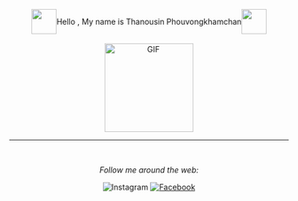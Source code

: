 <div align="center">
  
  <div style="display: flex;justify-content: center;align-items: center;"><img width="45px" src="https://media.tenor.com/images/3b388fe03da271d2674faf85eb7c3fcd/tenor.gif" />     Hello , My name is Thanousin Phouvongkhamchan     <img width="45px" src="https://media.tenor.com/images/3b388fe03da271d2674faf85eb7c3fcd/tenor.gif" /></div>
  
  <br/>
  
  <img align="center" alt="GIF" height="160px" src="https://media.giphy.com/media/du3J3cXyzhj75IOgvA/giphy.gif" />
  
  <br/>
  
  <hr/>
  
  <br/>

<i>Follow me around the web:</i><br>

<img src="https://img.shields.io/badge/Instagram-%23E4405F.svg?&style=flat-square&logo=instagram&logoColor=white" alt="Instagram">
<a href="https://www.facebook.com/thanusin.pouvongkhamchan/" target="_blank"><img src="https://img.shields.io/badge/Facebook-%231877F2.svg?&style=flat-square&logo=facebook&logoColor=white" alt="Facebook"></a>

</div>
